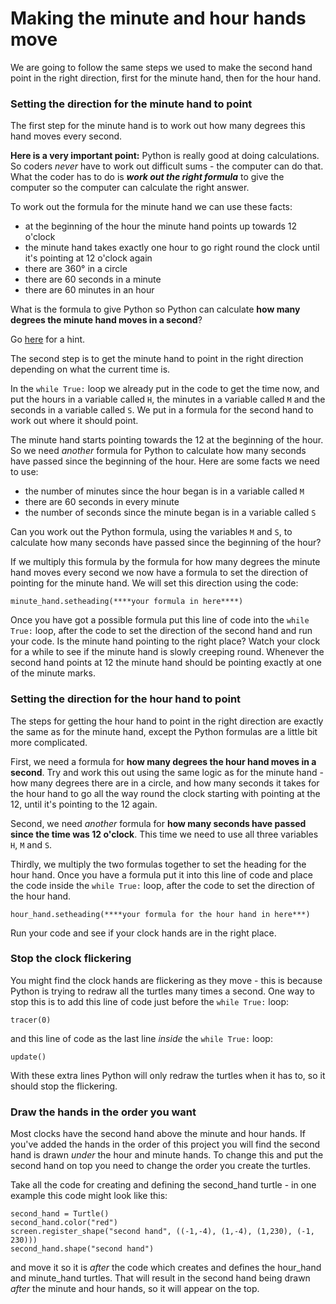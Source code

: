 # Making the minute and hour hands move

We are going to follow the same steps we used to make the second hand point in the right direction, first for the minute hand, then for the hour hand.

### Setting the direction for the minute hand to point

The first step for the minute hand is to work out how many degrees this hand moves every second.

**Here is a very important point:** Python is really good at doing calculations. So coders *never* have to work out difficult sums - the computer can do that. What the coder has to do is **_work out the right formula_** to give the computer so the computer can calculate the right answer.

To work out the formula for the minute hand we can use these facts:

+ at the beginning of the hour the minute hand points up towards 12 o'clock
+ the minute hand takes exactly one hour to go right round the clock until it's pointing at 12 o'clock again
+ there are 360° in a circle
+ there are 60 seconds in a minute
+ there are 60 minutes in an hour

What is the formula to give Python so Python can calculate **how many degrees the minute hand moves in a second**?

Go [here](README2.md) for a hint.

The second step is to get the minute hand to point in the right direction depending on what the current time is.

In the ```while True:``` loop we already put in the code to get the time now, and put the hours in a variable called ```H```, the minutes in a variable called ```M``` and the seconds in a variable called ```S```. We put in a formula for the second hand to work out where it should point.

The minute hand starts pointing towards the 12 at the beginning of the hour. So we need *another* formula for Python to calculate how many seconds have passed since the beginning of the hour. Here are some facts we need to use:

+ the number of minutes since the hour began is in a variable called ```M```
+ there are 60 seconds in every minute
+ the number of seconds since the minute began is in a variable called ```S```

Can you work out the Python formula, using the variables ```M``` and ```S```, to calculate how many seconds have passed since the beginning of the hour?

If we multiply this formula by the formula for how many degrees the minute hand moves every second we now have a formula to set the direction of pointing for the minute hand. We will set this direction using the code:
```
minute_hand.setheading(****your formula in here****)
```

Once you have got a possible formula put this line of code into the ```while True:``` loop, after the code to set the direction of the second hand and run your code. Is the minute hand pointing to the right place? Watch your clock for a while to see if the minute hand is slowly creeping round. Whenever the second hand points at 12 the minute hand should be pointing exactly at one of the minute marks.

### Setting the direction for the hour hand to point

The steps for getting the hour hand to point in the right direction are exactly the same as for the minute hand, except the Python formulas are a little bit more complicated.

First, we need a formula for **how many degrees the hour hand moves in a second**.
Try and work this out using the same logic as for the minute hand - how many degrees there are in a circle, and how many seconds it takes for the hour hand to go all the way round the clock starting with pointing at the 12, until it's pointing to the 12 again.

Second, we need *another* formula for **how many seconds have passed since the time was 12 o'clock**.
This time we need to use all three variables ```H```, ```M``` and ```S```.

Thirdly, we multiply the two formulas together to set the heading for the hour hand. Once you have a formula put it into this line of code and place the code inside the  ```while True:``` loop, after the code to set the direction of the hour hand.
```
hour_hand.setheading(****your formula for the hour hand in here***)
```

Run your code and see if your clock hands are in the right place.

### Stop the clock flickering

You might find the clock hands are flickering as they move - this is because Python is trying to redraw all the turtles many times a second. One way to stop this is to add this line of code just before the ```while True:``` loop:
```
tracer(0)
```
and this line of code as the last line *inside* the ```while True:``` loop:
```
update()
```

With these extra lines Python will only redraw the turtles when it has to, so it should stop the flickering.

### Draw the hands in the order you want

Most clocks have the second hand above the minute and hour hands. If you've added the hands in the order of this project you will find the second hand is drawn *under* the hour and minute hands. To change this and put the second hand on top you need to change the order you create the turtles.

Take all the code for creating and defining the second_hand turtle - in one example this code might look like this:
```
second_hand = Turtle()
second_hand.color("red")
screen.register_shape("second hand", ((-1,-4), (1,-4), (1,230), (-1, 230)))
second_hand.shape("second hand")
```

and move it so it is *after* the code which creates and defines the hour_hand and minute_hand turtles. That will result in the second hand being drawn *after* the minute and hour hands, so it will appear on the top.